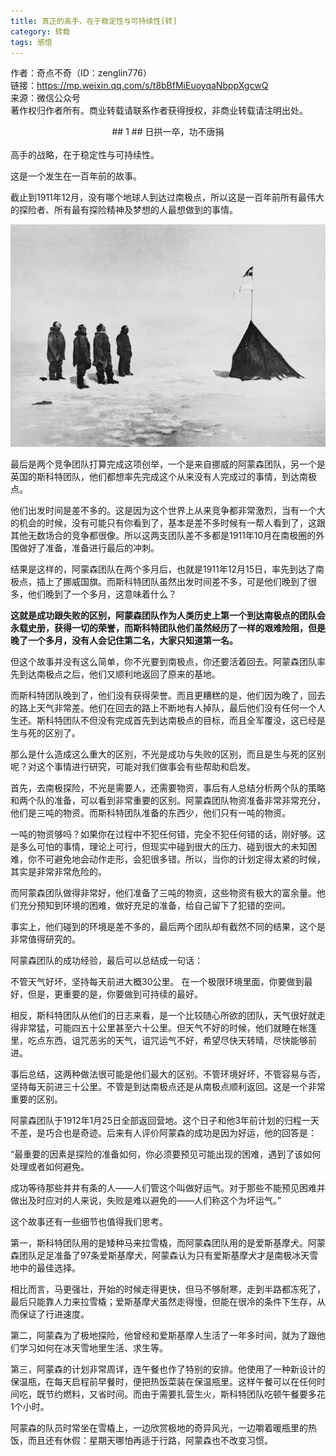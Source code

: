 ```yaml
---
title: 真正的高手，在于稳定性与可持续性[转]
category: 转载
tags: 感悟
---
```


作者：奇点不奇（ID：zenglin776）<br>
链接：https://mp.weixin.qq.com/s/t8bBfMiEuoyqaNbppXgcwQ<br>
来源：微信公众号<br>
著作权归作者所有。商业转载请联系作者获得授权，非商业转载请注明出处。
<!--more-->

<center>
## 1
## 日拱一卒，功不唐捐
</center>

<br>
高手的战略，在于稳定性与可持续性。

这是一个发生在一百年前的故事。

截止到1911年12月，没有哪个地球人到达过南极点，所以这是一百年前所有最伟大的探险者、所有最有探险精神及梦想的人最想做到的事情。

![插图1](/img/2019-02-14-01.jpeg)

最后是两个竞争团队打算完成这项创举，一个是来自挪威的阿蒙森团队，另一个是英国的斯科特团队，他们都想率先完成这个从来没有人完成过的事情，到达南极点。

他们出发时间是差不多的。这是因为这个世界上从来竞争都非常激烈，当有一个大的机会的时候，没有可能只有你看到了，基本是差不多时候有一帮人看到了，这跟其他无数场合的竞争都很像。所以这两支团队差不多都是1911年10月在南极圈的外围做好了准备，准备进行最后的冲刺。

结果是这样的，阿蒙森团队在两个多月后，也就是1911年12月15日，率先到达了南极点，插上了挪威国旗。而斯科特团队虽然出发时间差不多，可是他们晚到了很多，他们晚到了一个多月，这意味着什么？

**这就是成功跟失败的区别，阿蒙森团队作为人类历史上第一个到达南极点的团队会永载史册，获得一切的荣誉，而斯科特团队他们虽然经历了一样的艰难险阻，但是晚了一个多月，没有人会记住第二名，大家只知道第一名。**

但这个故事并没有这么简单，你不光要到南极点，你还要活着回去。阿蒙森团队率先到达南极点之后，他们又顺利地返回了原来的基地。

而斯科特团队晚到了，他们没有获得荣誉。而且更糟糕的是，他们因为晚了，回去的路上天气非常差。他们在回去的路上不断地有人掉队，最后他们没有任何一个人生还。斯科特团队不但没有完成首先到达南极点的目标，而且全军覆没，这已经是生与死的区别了。

那么是什么造成这么重大的区别，不光是成功与失败的区别，而且是生与死的区别呢？对这个事情进行研究，可能对我们做事会有些帮助和启发。

首先，去南极探险，不光是需要人，还需要物资，事后有人总结分析两个队的策略和两个队的准备，可以看到非常重要的区别。阿蒙森团队物资准备非常非常充分，他们是三吨的物资。而斯科特团队准备的东西少，他们只有一吨的物资。

一吨的物资够吗？如果你在过程中不犯任何错，完全不犯任何错的话，刚好够。这是多么可怕的事情，理论上可行，但现实中碰到很大的压力、碰到很大的未知困难，你不可避免地会动作走形，会犯很多错。所以，当你的计划定得太紧的时候，其实是非常非常危险的。

而阿蒙森团队做得非常好，他们准备了三吨的物资，这些物资有极大的富余量。他们充分预知到环境的困难，做好充足的准备，给自己留下了犯错的空间。

事实上，他们碰到的环境是差不多的，最后两个团队却有截然不同的结果，这个是非常值得研究的。

阿蒙森团队的成功经验，最后可以总结成一句话：

不管天气好坏，坚持每天前进大概30公里。 在一个极限环境里面，你要做到最好，但是，更重要的是，你要做到可持续的最好。

相反，斯科特团队从他们的日志来看，是一个比较随心所欲的团队，天气很好就走得非常猛，可能四五十公里甚至六十公里。但天气不好的时候，他们就睡在帐篷里，吃点东西，诅咒恶劣的天气，诅咒运气不好，希望尽快天转晴，尽快能够前进。

事后总结，这两种做法很可能是他们最大的区别。不管环境好坏，不管容易与否，坚持每天前进三十公里。不管是到达南极点还是从南极点顺利返回。这是一个非常重要的区别。

阿蒙森团队于1912年1月25日全部返回营地。这个日子和他3年前计划的归程一天不差，是巧合也是奇迹。后来有人评价阿蒙森的成功是因为好运，他的回答是：

“最重要的因素是探险的准备如何，你必须要预见可能出现的困难，遇到了该如何处理或者如何避免。

成功等待那些井井有条的人——人们管这个叫做好运气。对于那些不能预见困难并做出及时应对的人来说，失败是难以避免的——人们称这个为坏运气。”

这个故事还有一些细节也值得我们思考。

第一，斯科特团队用的是矮种马来拉雪橇，而阿蒙森团队用的是爱斯基摩犬。阿蒙森团队足足准备了97条爱斯基摩犬，阿蒙森认为只有爱斯基摩犬才是南极冰天雪地中的最佳选择。

相比而言，马更强壮，开始的时候走得更快，但马不够耐寒，走到半路都冻死了，最后只能靠人力来拉雪橇；爱斯基摩犬虽然走得慢，但能在很冷的条件下生存，从而保证了行进速度。

第二，阿蒙森为了极地探险，他曾经和爱斯基摩人生活了一年多时间，就为了跟他们学习如何在冰天雪地里生活、求生等。

第三，阿蒙森的计划非常周详，连午餐也作了特别的安排。他使用了一种新设计的保温瓶，在每天启程前早餐时，便把热饭菜装在保温瓶里。这样午餐可以在任何时间吃，既节约燃料，又省时间。而由于需要扎营生火，斯科特团队吃顿午餐要多花1个小时。

阿蒙森的队员时常坐在雪橇上，一边欣赏极地的奇异风光，一边嚼着暖瓶里的热饭，而且还有休假：星期天哪怕再适于行路，阿蒙森也不改变习惯。